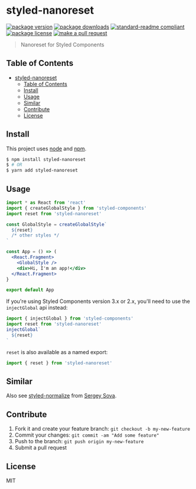 
# styled-nanoreset
[![package version](https://img.shields.io/npm/v/styled-nanoreset.svg?style=flat-square)](https://npmjs.org/package/styled-nanoreset)
[![package downloads](https://img.shields.io/npm/dm/styled-nanoreset.svg?style=flat-square)](https://npmjs.org/package/styled-nanoreset)
[![standard-readme compliant](https://img.shields.io/badge/readme%20style-standard-brightgreen.svg?style=flat-square)](https://github.com/RichardLitt/standard-readme)
[![package license](https://img.shields.io/npm/l/styled-nanoreset.svg?style=flat-square)](https://npmjs.org/package/styled-nanoreset)
[![make a pull request](https://img.shields.io/badge/PRs-welcome-brightgreen.svg?style=flat-square)](http://makeapullrequest.com)

> Nanoreset for Styled Components

## Table of Contents

- [styled-nanoreset](#styled-nanoreset)
  - [Table of Contents](#table-of-contents)
  - [Install](#install)
  - [Usage](#usage)
  - [Similar](#similar)
  - [Contribute](#contribute)
  - [License](#license)

## Install

This project uses [node](https://nodejs.org) and [npm](https://www.npmjs.com). 

```sh
$ npm install styled-nanoreset
$ # OR
$ yarn add styled-nanoreset
```

## Usage

```jsx
import * as React from 'react'
import { createGlobalStyle } from 'styled-components'
import reset from 'styled-nanoreset'

const GlobalStyle = createGlobalStyle`
  ${reset}
  /* other styles */
`

const App = () => (
  <React.Fragment>
    <GlobalStyle />
    <div>Hi, I'm an app!</div>
  </React.Fragment>
}

export default App
```

If you're using Styled Components version 3.x or 2.x, you'll need to use the
`injectGlobal` api instead:

```javascript
import { injectGlobal } from 'styled-components'
import reset from 'styled-nanoreset'
injectGlobal`
  ${reset}
`
```

`reset` is also available as a named export:

```javascript
import { reset } from 'styled-nanoreset'
```

## Similar

Also see [styled-normalize](https://www.npmjs.com/package/styled-normalize)
from [Sergey Sova](https://github.com/sergeysova).


## Contribute

1. Fork it and create your feature branch: `git checkout -b my-new-feature`
2. Commit your changes: `git commit -am "Add some feature"`
3. Push to the branch: `git push origin my-new-feature`
4. Submit a pull request

## License

MIT
    